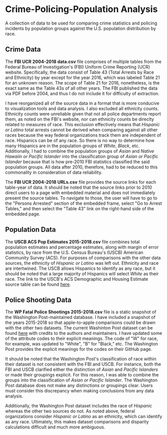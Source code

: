 # Crime-Policing-Population Analysis
A collection of data to be used for comparing crime statistics and policing incidents by population groups against the U.S. population distribution by race.

## Crime Data
The **FBI UCR 2004-2018 data.csv** file comprises of multiple tables from the Federal Bureau of Investigation's (FBI) Uniform Crime Reporting (UCR) website. Specifically, the data consist of Table 43 (Total Arrests by Race and Ethnicity) by year except for the year 2016, which was labeled Table 21 for an unknown reason. The scope of Table 21 for 2016, nonetheless, is the exact same as the Table 43s of all other years. The FBI published the data via PDF before 2004, and thus I do not include it for difficulty of extraction.

I have reorganized all of the source data in a format that is more conducive to visualization tools and data analysis. I also excluded all ethnicity counts. Ethnicity counts were unreliable given that not all police departments report them, as noted on the FBI's website, nor can ethnicity counts be direclty related to measures of race. This exclusion effectively means that *Hispanic or Latino* total arrests cannot be derived when comparing against all other races because the way federal organizations track them are independent of race. Hispanics can be of any race. So there is no way to determine how many Hispanics are in the population groups of *White*, *Black*, etc. Additionally, I had to combine the population groups of *Asian* and *Native Hawaiin or Pacific Islander* into the classification group of *Asian or Pacific Islander* because that is how pre-2010 FBI statistics classified the said population groups. All data after 2010, therefore, had to be reduced to this commonality in consideration of data reliability.

The **FBI UCR 2004-2018 URLs.csv** file provides the source links for each table-year of data. It should be noted that the source links prior to 2010 direct users to a page with embedded material and does not immediately present the source tables. To navigate to those, the user will have to go to the "Persons Arrested" section of the embedded frame, select "Go to Arrest Tables," and then select the "Table 43" link on the right-hand side of the embedded page.

## Population Data
The **USCB ACS Pop Estimates 2015-2018.csv** file combines total population estimates and percentage estimates, along with margin of error statistics, by race from the U.S. Census Bureau's (USCB) American Community Survey (ACS). For purposes of comparisons with the other data sources, the ethnicity of *Hispanic or Latino* was left out. Ethnicity and race are intertwined. The USCB allows Hispanics to identify as any race, but it should be noted that a large majority of Hispanics will select *White* as their race. The link to the USCB's ACS Demographic and Housing Estimate source table can be found [here](https://data.census.gov/cedsci/table?d=ACS%205-Year%20Estimates%20Data%20Profiles&table=DP05&tid=ACSDP5Y2018.DP05&vintage=2010).

## Police Shooting Data
The **WP Fatal Police Shootings 2015-2018.csv** file is a static snapshot of the Washington Post-maintained database. I have included a snapshot of the years 2015-2018 so that apple-to-apple comparisons could be drawn with the other two datasets. The current Washinton Post dataset can be found [here](https://github.com/washingtonpost/data-police-shootings) with credits to the authors and maintainers. I have updated some of the attribute codes to their explicit meanings. The code of "W" for race, for example, was updated to "White", "B" for "Black," etc. The Washington Post provides the explicit meanings for the codes on their GitHub page.

It should be noted that the Washington Post's classification of race within their dataset is not consistent with the FBI and USCB. For instance, both the FBI and USCB clarified either the distinction of *Asian* and *Pacific Islanders* or made their groupings explicit. For this reason, I was able to combine the groups into the classification of *Asian or Pacific Islander*. The Washington Post database does not make any distinctions or groupings clear. Users must consider this discrepancy when making conclusions from any data analysis.

Additionally, the Washington Post dataset includes the race of *Hispanic* whereas the other two sources do not. As noted above, federal organizations consider *Hispanic or Latino* as an ethnicity, which can identify as any race. Ultimately, this makes dataset comparisons and disparity calculations difficult and much more ambiguous.
